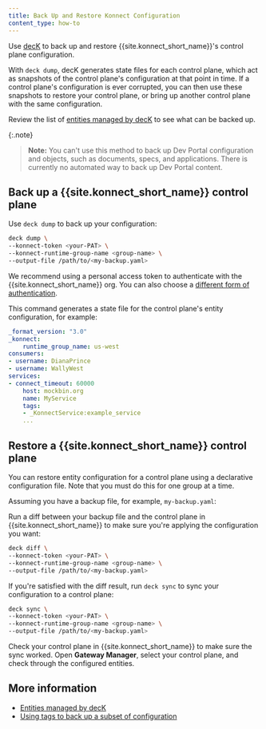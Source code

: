 ```yaml
---
title: Back Up and Restore Konnect Configuration
content_type: how-to
---
```


Use [decK](/deck/latest/installation/) to back up and restore 
{{site.konnect_short_name}}'s control plane configuration. 

With `deck dump`, decK generates state files for each control plane, which act 
as snapshots of the control plane's configuration at that point in time.
If a control plane's configuration is ever corrupted, you can then use these snapshots to 
restore your control plane, or bring up another control plane with the same configuration.

Review the list of [entities managed by decK](/deck/latest/reference/entities/) to see what can 
be backed up.

{:.note}
> **Note:** You can't use this method to back up
Dev Portal configuration and objects, such as documents, specs, and applications.
There is currently no automated way to back up Dev Portal content.

## Back up a {{site.konnect_short_name}} control plane

Use `deck dump` to back up your configuration:

```sh
deck dump \
--konnect-token <your-PAT> \
--konnect-runtime-group-name <group-name> \
--output-file /path/to/<my-backup.yaml>
```

We recommend using a personal access token to authenticate with the {{site.konnect_short_name}} org. 
You can also choose a [different form of authentication](/deck/latest/guides/konnect).

This command generates a state file for the control plane's entity
configuration, for example:

```yaml
_format_version: "3.0"
_konnect:
    runtime_group_name: us-west
consumers:
- username: DianaPrince
- username: WallyWest
services:
- connect_timeout: 60000
    host: mockbin.org
    name: MyService
    tags:
    - _KonnectService:example_service
    ...
```

## Restore a {{site.konnect_short_name}} control plane

You can restore entity configuration for a control plane using a declarative configuration file.
Note that you must do this for one group at a time.

Assuming you have a backup file, for example, `my-backup.yaml`:

Run a diff between your backup file and the control plane in {{site.konnect_short_name}} to 
make sure you're applying the configuration you want:

```sh
deck diff \
--konnect-token <your-PAT> \
--konnect-runtime-group-name <group-name> \
--output-file /path/to/<my-backup.yaml>
```

If you're satisfied with the diff result, run `deck sync` to sync your configuration to 
a control plane:

```sh
deck sync \
--konnect-token <your-PAT> \
--konnect-runtime-group-name <group-name> \
--output-file /path/to/<my-backup.yaml>
```

Check your control plane in {{site.konnect_short_name}} to make sure the sync worked. 
Open **Gateway Manager**, select your control plane, and check through the configured entities.

## More information
* [Entities managed by decK](/deck/latest/reference/entities/)
* [Using tags to back up a subset of configuration](/deck/latest/guides/backup-restore/#manage-a-subset-of-configuration)